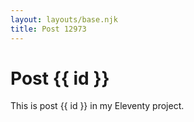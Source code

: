 ```yaml
---
layout: layouts/base.njk
title: Post 12973
---
```


# Post {{ id }}

This is post {{ id }} in my Eleventy project.
